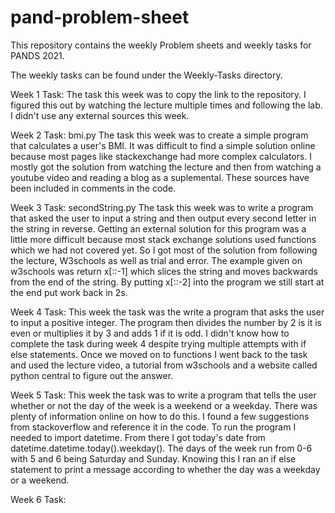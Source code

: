 # pand-problem-sheet
This repository contains the weekly Problem sheets and weekly tasks for PANDS 2021.


The weekly tasks can be found under the Weekly-Tasks directory.


Week 1 Task:
The task this week was to copy the link to the repository. I figured this out by watching the lecture multiple times and following the lab. I didn't use any external sources this week.


Week 2 Task: bmi.py
The task this week was to create a simple program that calculates a user's BMI. It was difficult to find a simple solution online because most pages like stackexchange had more complex calculators. I mostly got the solution from watching the lecture and then from watching a youtube video and reading a blog as a suplemental. These sources have been included in comments in the code.

Week 3 Task: secondString.py
The task this week was to write a program that asked the user to input a string and then output every second letter in the string in reverse.
Getting an external solution for this program was a little more difficult because most stack exchange solutions used functions which we had not covered yet. So I got most of the solution from following the lecture, W3schools as well as trial and error. The example given on w3schools was return x[::-1] which slices the string and moves backwards from the end of the string. By putting x[::-2] into the program we still start at the end put work back in 2s.

Week 4 Task: 
This week the task was the write a program that asks the user to input a positive integer. The program then divides the number by 2 is it is even or multiplies it by 3 and adds 1 if it is odd.
I didn't know how to complete the task during week 4 despite trying multiple attempts with if else statements. Once we moved on to functions I went back to the task and used the lecture video, a tutorial from w3schools and a website called python central to figure out the answer. 

Week 5 Task: 
This week the task was to write a program that tells the user whether or not the day of the week is a weekend or a weekday.
There was plenty of information online on how to do this. I found a few suggestions from stackoverflow and reference it in the code.
To run the program I needed to import datetime. From there I got today's date from datetime.datetime.today().weekday(). The days of the week run from 0-6 with 5 and 6 being Saturday and Sunday. Knowing this I ran an if else statement to print a message according to whether the day was a weekday or a weekend.

Week 6 Task:

